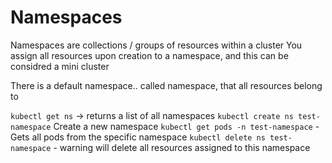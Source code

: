 # Namespaces

Namespaces are collections / groups of resources within a cluster
You assign all resources upon creation to a namespace, and this can be considred a mini cluster

There is a default namespace.. called namespace, that all resources belong to

`kubectl get ns` -> returns a list of all namespaces
`kubectl create ns test-namespace` Create a new namespace 
`kubectl get pods -n test-namespace` - Gets all pods from the specific namespace
`kubectl delete ns test-namespace` - warning will delete all resources assigned to this namespace